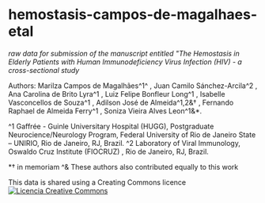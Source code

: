 # hemostasis-campos-de-magalhaes-etal

*raw data for submission of the manuscript entitled "The Hemostasis in Elderly Patients with Human Immunodeficiency Virus Infection (HIV) - a cross-sectional study*

Authors: Marilza Campos de Magalhães^1^ , Juan Camilo Sánchez-Arcila^2 , Ana Carolina de Brito Lyra^1 , Luiz Felipe
Bonfleur Long^1 , Isabelle Vasconcellos de Souza^1 , Adilson José de Almeida^1,2&† , Fernando Raphael de
Almeida Ferry^1 , Soniza Vieira Alves Leon^1&*.

^1 Gaffrée - Guinle Universitary Hospital (HUGG), Postgraduate Neurocience/Neurology Program, Federal
University of Rio de Janeiro State – UNIRIO, Rio de Janeiro, RJ, Brazil.
^2 Laboratory of Viral Immunology, Oswaldo Cruz Institute (FIOCRUZ) , Rio de Janeiro, RJ, Brazil.

*† in memoriam
^& These authors also contributed equally to this work


This data is shared using a Creating Commons licence <a rel="license" href="http://creativecommons.org/licenses/by-nc/4.0/"><img alt="Licencia Creative Commons" style="border-width:0" src="https://i.creativecommons.org/l/by-nc/4.0/88x31.png" /></a><br />

